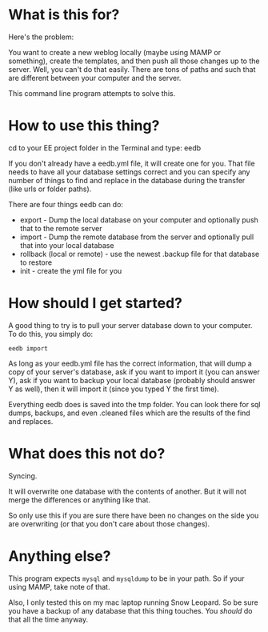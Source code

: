 What is this for?
=================

Here's the problem:

You want to create a new weblog locally (maybe using MAMP or something), create the templates, and then push all those changes up to the server. Well, you can't do that easily. There are tons of paths and such that are different between your computer and the server. 

This command line program attempts to solve this.

How to use this thing?
======================

cd to your EE project folder in the Terminal and type: eedb

If you don't already have a eedb.yml file, it will create one for you. That file needs to have all your database settings correct and you can specify any number of things to find and replace in the database during the transfer (like urls or folder paths).

There are four things eedb can do:

* export - Dump the local database on your computer and optionally push that to the remote server
* import - Dump the remote database from the server and optionally pull that into your local database
* rollback (local or remote) - use the newest .backup file for that database to restore
* init - create the yml file for you

How should I get started?
=========================

A good thing to try is to pull your server database down to your computer. To do this, you simply do:

    eedb import

As long as your eedb.yml file has the correct information, that will dump a copy of your server's database, ask if you want to import it (you can answer Y), ask if you want to backup your local database (probably should answer Y as well), then it will import it (since you typed Y the first time).

Everything eedb does is saved into the tmp folder. You can look there for sql dumps, backups, and even .cleaned files which are the results of the find and replaces.

What does this not do?
======================

Syncing.

It will overwrite one database with the contents of another. But it will not merge the differences or anything like that.

So only use this if you are sure there have been no changes on the side you are overwriting (or that you don't care about those changes).

Anything else?
==============

This program expects `mysql` and `mysqldump` to be in your path. So if your using MAMP, take note of that.

Also, I only tested this on my mac laptop running Snow Leopard. So be sure you have a backup of any database that this thing touches. You _should_ do that all the time anyway.